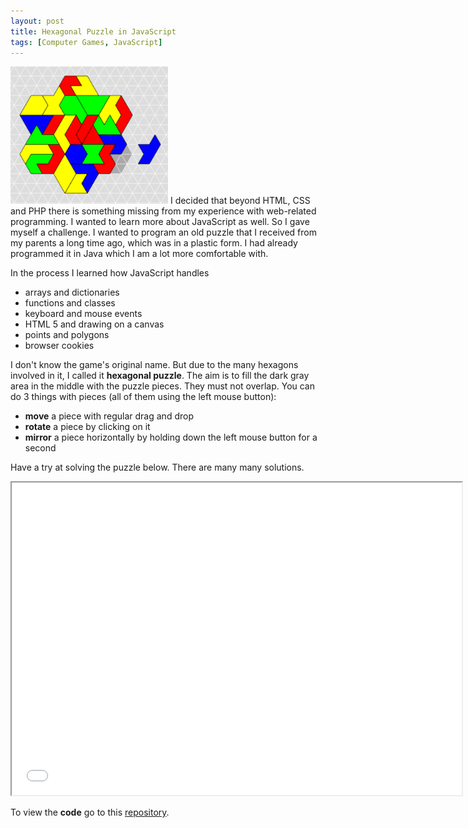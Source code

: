 ```yaml
---
layout: post
title: Hexagonal Puzzle in JavaScript
tags: [Computer Games, JavaScript]
---
```


<img class="floatleft" width="50%" src="/images/hexaPuzzleWilliamSolution.png" />
I decided that beyond HTML, CSS and PHP there is something missing from my experience with web-related programming. I wanted to learn more about JavaScript as well. So I gave myself a challenge. I wanted to program an old puzzle that I received from my parents a long time ago, which was in a plastic form. I had already programmed it in Java which I am a lot more comfortable with.

In the process I learned how JavaScript handles
- arrays and dictionaries
- functions and classes
- keyboard and mouse events
- HTML 5 and drawing on a canvas
- points and polygons
- browser cookies

I don't know the game's original name. But due to the many hexagons involved in it, I called it **hexagonal puzzle**. The aim is to fill the dark gray area in the middle with the puzzle pieces. They must not overlap. You can do 3 things with pieces (all of them using the left mouse button):
- **move** a piece with regular drag and drop
- **rotate** a piece by clicking on it
- **mirror** a piece horizontally by holding down the left mouse button for a second

Have a try at solving the puzzle below. There are many many solutions.

<iframe src="/hexaPuzzle/index.html" style="width:720px; height:500px;"></iframe>

To view the <b>code</b> go to this [repository](https://github.com/wblacoe/wblacoe.github.io/tree/master/hexaPuzzle).

